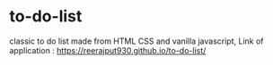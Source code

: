 # to-do-list
classic to do list made from HTML CSS and vanilla javascript, 
Link of application :  https://reerajput930.github.io/to-do-list/
